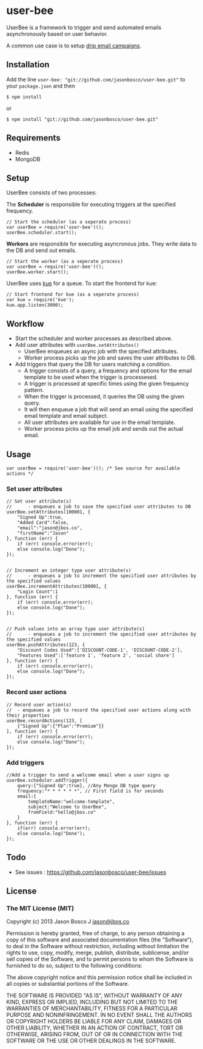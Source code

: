 user-bee
========

UserBee is a framework to trigger and send automated emails asynchronously based on user behavior.

A common use case is to setup [drip email campaigns](http://en.wikipedia.org/wiki/Drip_marketing).


## Installation


Add the line `user-bee: "git://github.com/jasonbosco/user-bee.git"` to your `package.json` and then

    $ npm install

or

    $ npm install "git://github.com/jasonbosco/user-bee.git"


## Requirements


+ Redis
+ MongoDB

## Setup


UserBee consists of two processes:

The **Scheduler** is responsible for executing triggers at the specified frequency.

    // Start the scheduler (as a seperate process)
    var userBee = require('user-bee')();
    userBee.scheduler.start();

**Workers** are responsible for executing asyncronous jobs. They write data to the DB and send out emails.

    // Start the worker (as a seperate process)
    var userBee = require('user-bee')();
    userBee.worker.start();

UserBee uses [kue](https://github.com/learnboost/kue) for a queue. To start the frontend for kue:

    // Start frontend for kue (as a seperate process)
    var kue = require('kue');
    kue.app.listen(3000);


## Workflow


- Start the scheduler and worker processes as described above.
- Add user attributes with `userBee.setAttributes()`
    - UserBee enqueues an async job with the specified attributes.
    - Worker process picks up the job and saves the user attributes to DB.
- Add triggers that query the DB for users matching a condition.
    - A trigger consists of a query, a frequency and options for the email template to be used when the trigger is processesed.
    - A trigger is processed at specific times using the given frequency pattern.
    - When the trigger is processed, it queries the DB using the given query.
    - It will then enqueue a job that will send an email using the specified email template and email subject.
    - All user attributes are available for use in the email template.
    - Worker process picks up the email job and sends out the actual email.


## Usage


    var userBee = require('user-bee')(); /* See source for available actions */


### Set user attributes

    // Set user attribute(s)
    //      - enqueues a job to save the specified user attributes to DB
    userBee.setAttributes(100001, {
        "Signed Up":true,
        "Added Card":false,
        "email":"jason@jbos.co",
        "firstName":"Jason"
    }, function (err) {
        if (err) console.error(err);
        else console.log("Done");
    });


    // Increment an integer type user attribute(s)
    //      - enqueues a job to increment the specified user attributes by the specified values
    userBee.incrementAttributes(100001, {
        "Login Count":1
    }, function (err) {
        if (err) console.error(err);
        else console.log("Done");
    });


    // Push values into an array type user attribute(s)
    //      - enqueues a job to increment the specified user attributes by the specified values
    userBee.pushAttributes(123, {
        "Discount Codes Used":['DISCOUNT-CODE-1', 'DISCOUNT-CODE-2'],
        "Features Used":['feature 1', 'feature 2', 'social share']
    }, function (err) {
        if (err) console.error(err);
        else console.log("Done");
    });


### Record user actions

    // Record user action(s)
    //  - enqueues a job to record the specified user actions along with their properties
    userBee.recordActions(123, [
        {"Signed Up":{"Plan":"Premium"}}
    ], function (err) {
        if (err) console.error(err);
        else console.log("Done");
    });


### Add triggers

    //Add a trigger to send a welcome email when a user signs up
    userBee.scheduler.addTrigger({
        query:{"Signed Up":true}, //Any Mongo DB type query
        frequency:"* * * * * *", // First field is for seconds
        email:{
            templateName:"welcome-template",
            subject:"Welcome to UserBee",
            fromField:"hello@jbos.co"
        }
    }, function (err) {
        if(err) console.error(err);
        else console.log("Done");
    });


## Todo


- See issues : https://github.com/jasonbosco/user-bee/issues


## License


### The MIT License (MIT)

Copyright (c) 2013 Jason Bosco J <jason@jbos.co>

Permission is hereby granted, free of charge, to any person obtaining a copy of this software and associated documentation files (the "Software"), to deal in the Software without restriction, including without limitation the rights to use, copy, modify, merge, publish, distribute, sublicense, and/or sell copies of the Software, and to permit persons to whom the Software is furnished to do so, subject to the following conditions:

The above copyright notice and this permission notice shall be included in all copies or substantial portions of the Software.

THE SOFTWARE IS PROVIDED "AS IS", WITHOUT WARRANTY OF ANY KIND, EXPRESS OR IMPLIED, INCLUDING BUT NOT LIMITED TO THE WARRANTIES OF MERCHANTABILITY, FITNESS FOR A PARTICULAR PURPOSE AND NONINFRINGEMENT. IN NO EVENT SHALL THE AUTHORS OR COPYRIGHT HOLDERS BE LIABLE FOR ANY CLAIM, DAMAGES OR OTHER LIABILITY, WHETHER IN AN ACTION OF CONTRACT, TORT OR OTHERWISE, ARISING FROM, OUT OF OR IN CONNECTION WITH THE SOFTWARE OR THE USE OR OTHER DEALINGS IN THE SOFTWARE.















